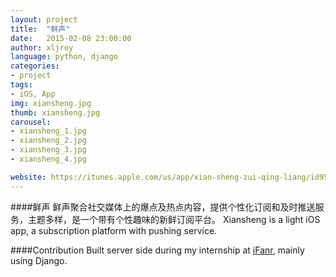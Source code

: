```yaml
---
layout: project
title:  "鲜声"
date:   2015-02-08 23:00:00
author: xljroy
language: python, django
categories: 
- project
tags: 
- iOS, App 
img: xiansheng.jpg
thumb: xiansheng.jpg
carousel:
- xiansheng_1.jpg
- xiansheng_2.jpg
- xiansheng_3.jpg
- xiansheng_4.jpg

website: https://itunes.apple.com/us/app/xian-sheng-zui-qing-liang/id950507970?mt=8
---
```

####鲜声
鲜声聚合社交媒体上的爆点及热点内容，提供个性化订阅和及时推送服务，主题多样，是一个带有个性趣味的新鲜订阅平台。
Xiansheng is a light iOS app, a subscription platform with pushing service.

####Contribution
Built server side during my internship at [iFanr](http://www.ifanr.com/), mainly using Django.
